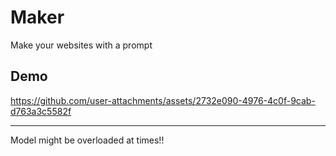 # Maker
Make your websites with a prompt

## Demo


https://github.com/user-attachments/assets/2732e090-4976-4c0f-9cab-d763a3c5582f


--- 
Model might be overloaded at times!!
